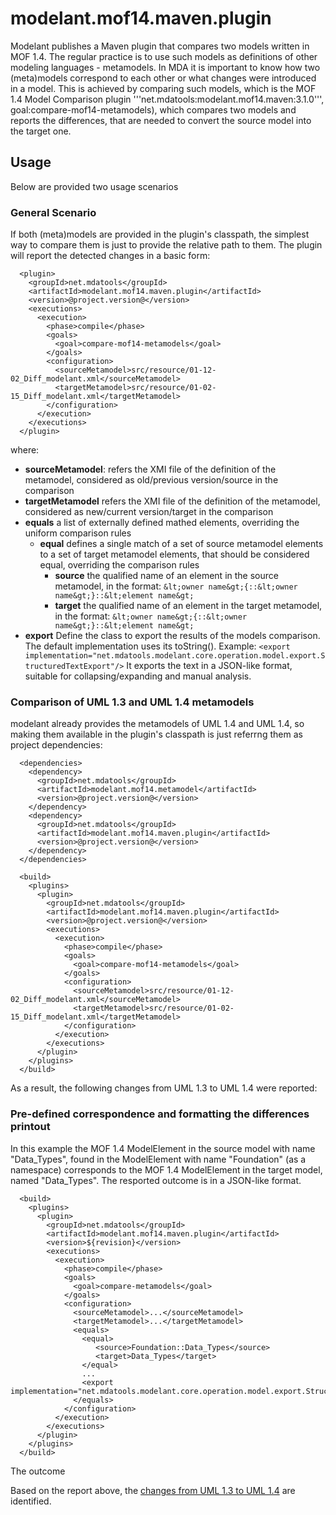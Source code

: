 modelant.mof14.maven.plugin
===========================

Modelant publishes a Maven plugin that compares two models written in MOF 1.4. The regular practice is to use such models
as definitions of other modeling languages - metamodels. In MDA it is important to know how two (meta)models correspond to
each other or what changes were introduced in a model. This is achieved by comparing such models, which is the MOF 1.4 Model Comparison plugin '''net.mdatools:modelant.mof14.maven:3.1.0''', goal:compare-mof14-metamodels), which compares 
two models and reports the differences, that are needed to convert the source model into the target one.

<!-- MACRO{toc} -->

Usage
-----

Below are provided two usage scenarios 

### General Scenario

If both (meta)models are provided in the plugin's classpath, the simplest way to compare them is just to provide the relative path to them. The plugin will report the detected changes in a basic form:

```
  <plugin>
    <groupId>net.mdatools</groupId>
    <artifactId>modelant.mof14.maven.plugin</artifactId>
    <version>@project.version@</version>
    <executions>
      <execution>
        <phase>compile</phase>
        <goals>
          <goal>compare-mof14-metamodels</goal>
        </goals>
        <configuration>
          <sourceMetamodel>src/resource/01-12-02_Diff_modelant.xml</sourceMetamodel>
          <targetMetamodel>src/resource/01-02-15_Diff_modelant.xml</targetMetamodel>
        </configuration>
      </execution>
    </executions>
  </plugin>      
```
where:

  * **sourceMetamodel**: refers the XMI file of the definition of the metamodel, considered as old/previous version/source in the comparison
  * **targetMetamodel** refers the XMI file of the definition of the metamodel, considered as new/current version/target in the comparison
  * **equals** a list of externally defined mathed elements, overriding the uniform comparison rules
    * **equal** defines a single match of a set of source metamodel elements to a set of target metamodel elements, that should be considered equal, overriding the comparison rules
        * **source** the qualified name of an element in the source metamodel, in the format: ```&lt;owner name&gt;{::&lt;owner name&gt;}::&lt;element name&gt;```
        * **target** the qualified name of an element in the target metamodel, in the format: ```&lt;owner name&gt;{::&lt;owner name&gt;}::&lt;element name&gt;```
  * **export** Define the class to export the results of the models comparison. The default implementation uses its toString(). Example:
  ```<export implementation="net.mdatools.modelant.core.operation.model.export.StructuredTextExport"/>``` 
It exports the text in a JSON-like format, suitable for collapsing/expanding and manual analysis.

### Comparison of UML 1.3 and UML 1.4 metamodels

modelant already provides the metamodels of UML 1.4 and UML 1.4, so making them available in the plugin's classpath is just referrng them as project dependencies:

```
  <dependencies>
    <dependency>
      <groupId>net.mdatools</groupId>
      <artifactId>modelant.mof14.metamodel</artifactId>
      <version>@project.version@</version>
    </dependency>
    <dependency>
      <groupId>net.mdatools</groupId>
      <artifactId>modelant.mof14.maven.plugin</artifactId>
      <version>@project.version@</version>
    </dependency> 
  </dependencies>

  <build>
    <plugins>
      <plugin>
        <groupId>net.mdatools</groupId>
        <artifactId>modelant.mof14.maven.plugin</artifactId>
        <version>@project.version@</version>
        <executions>
          <execution>
            <phase>compile</phase>
            <goals>
              <goal>compare-mof14-metamodels</goal>
            </goals>
            <configuration>
              <sourceMetamodel>src/resource/01-12-02_Diff_modelant.xml</sourceMetamodel>
              <targetMetamodel>src/resource/01-02-15_Diff_modelant.xml</targetMetamodel>
            </configuration>
          </execution>
        </executions>
      </plugin>      
    </plugins>      
  </build>
```

As a result, the following changes from UML 1.3 to UML 1.4 were reported:

### Pre-defined correspondence and formatting the differences printout 

In this example the MOF 1.4 ModelElement in the source model with name "Data_Types", found in the ModelElement with name "Foundation" (as a namespace) corresponds to the MOF 1.4 ModelElement in the target model, named "Data_Types". The resported outcome is in a JSON-like format. 
  
```
  <build>
    <plugins>
      <plugin>
        <groupId>net.mdatools</groupId>
        <artifactId>modelant.mof14.maven.plugin</artifactId>
        <version>${revision}</version>
        <executions>
          <execution>
            <phase>compile</phase>
            <goals>
              <goal>compare-metamodels</goal>
            </goals>
            <configuration>
              <sourceMetamodel>...</sourceMetamodel>
              <targetMetamodel>...</targetMetamodel>
              <equals>
                <equal>
                   <source>Foundation::Data_Types</source>
                   <target>Data_Types</target>
                </equal>
                ...
                <export implementation="net.mdatools.modelant.core.operation.model.export.StructuredTextExport"/>
              </equals>
            </configuration>
          </execution>
        </executions>
      </plugin>
    </plugins>
  </build>
```

The outcome 

Based on the report above, the [changes from UML 1.3 to UML 1.4](../../../modelant.conversion/index.html) are identified.